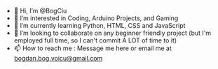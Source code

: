 - 👋 Hi, I’m @BogCiu
- 👀 I’m interested in Coding, Arduino Projects, and Gaming
- 🌱 I’m currently learning Python, HTML, CSS and JavaScript
- 💞️ I’m looking to collaborate on any beginner friendly project (but I'm employed full time, so I can't commit A LOT of time to it)
- 📫 How to reach me : Message me here or email me at bogdan.bog.voicu@gmail.com

<!---
BogCiu/BogCiu is a ✨ special ✨ repository because its `README.md` (this file) appears on your GitHub profile.
You can click the Preview link to take a look at your changes.
--->
